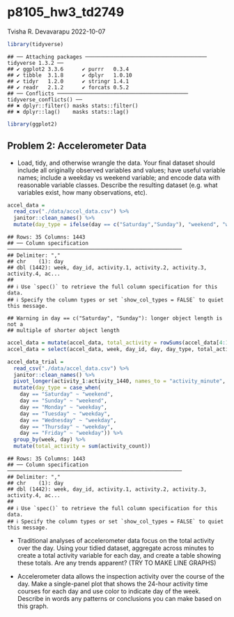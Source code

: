 p8105_hw3_td2749
================
Tvisha R. Devavarapu
2022-10-07

``` r
library(tidyverse)
```

    ## ── Attaching packages ─────────────────────────────────────── tidyverse 1.3.2 ──
    ## ✔ ggplot2 3.3.6      ✔ purrr   0.3.4 
    ## ✔ tibble  3.1.8      ✔ dplyr   1.0.10
    ## ✔ tidyr   1.2.0      ✔ stringr 1.4.1 
    ## ✔ readr   2.1.2      ✔ forcats 0.5.2 
    ## ── Conflicts ────────────────────────────────────────── tidyverse_conflicts() ──
    ## ✖ dplyr::filter() masks stats::filter()
    ## ✖ dplyr::lag()    masks stats::lag()

``` r
library(ggplot2)
```

## Problem 2: Accelerometer Data

-   Load, tidy, and otherwise wrangle the data. Your final dataset
    should include all originally observed variables and values; have
    useful variable names; include a weekday vs weekend variable; and
    encode data with reasonable variable classes. Describe the resulting
    dataset (e.g. what variables exist, how many observations, etc).

``` r
accel_data = 
  read_csv("./data/accel_data.csv") %>%
  janitor::clean_names() %>%
  mutate(day_type = ifelse(day == c("Saturday","Sunday"), "weekend", "weekday"))
```

    ## Rows: 35 Columns: 1443
    ## ── Column specification ────────────────────────────────────────────────────────
    ## Delimiter: ","
    ## chr    (1): day
    ## dbl (1442): week, day_id, activity.1, activity.2, activity.3, activity.4, ac...
    ## 
    ## ℹ Use `spec()` to retrieve the full column specification for this data.
    ## ℹ Specify the column types or set `show_col_types = FALSE` to quiet this message.

    ## Warning in day == c("Saturday", "Sunday"): longer object length is not a
    ## multiple of shorter object length

``` r
accel_data = mutate(accel_data, total_activity = rowSums(accel_data[4:1443]))
accel_data = select(accel_data, week, day_id, day, day_type, total_activity, everything())
```

``` r
accel_data_trial = 
  read_csv("./data/accel_data.csv") %>%
  janitor::clean_names() %>%
  pivot_longer(activity_1:activity_1440, names_to = "activity_minute", values_to = "activity_count") %>% 
  mutate(day_type = case_when(
    day == "Saturday" ~ "weekend",
    day == "Sunday" ~ "weekend",
    day == "Monday" ~ "weekday",
    day == "Tuesday" ~ "weekday",
    day == "Wednesday" ~ "weekday",
    day == "Thursday" ~ "weekday",
    day == "Friday" ~ "weekday")) %>% 
  group_by(week, day) %>%
  mutate(total_activity = sum(activity_count))
```

    ## Rows: 35 Columns: 1443
    ## ── Column specification ────────────────────────────────────────────────────────
    ## Delimiter: ","
    ## chr    (1): day
    ## dbl (1442): week, day_id, activity.1, activity.2, activity.3, activity.4, ac...
    ## 
    ## ℹ Use `spec()` to retrieve the full column specification for this data.
    ## ℹ Specify the column types or set `show_col_types = FALSE` to quiet this message.

-   Traditional analyses of accelerometer data focus on the total
    activity over the day. Using your tidied dataset, aggregate across
    minutes to create a total activity variable for each day, and create
    a table showing these totals. Are any trends apparent? (TRY TO MAKE
    LINE GRAPHS)

-   Accelerometer data allows the inspection activity over the course of
    the day. Make a single-panel plot that shows the 24-hour activity
    time courses for each day and use color to indicate day of the week.
    Describe in words any patterns or conclusions you can make based on
    this graph.
